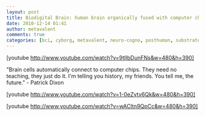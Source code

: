 ```yaml
---
layout: post
title: Biodigital Brain: human brain organically fused with computer chips
date: 2010-12-14 01:41
author: metavalent
comments: true
categories: [bci, cyborg, metavalent, neuro-cogno, posthuman, substrate independence]
---
```

[youtube http://www.youtube.com/watch?v=9tIIbDunFNs&w=480&h=390]

"Brain cells automatically connect to computer chips. They need no teaching, they just do it. I'm telling you history, my friends. You tell me, the future." - Patrick Dixon

[youtube http://www.youtube.com/watch?v=1-0eZytv6Qk&w=480&h=390]

[youtube http://www.youtube.com/watch?v=wACltn9QpCc&w=480&h=390]
